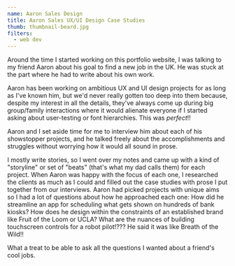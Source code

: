 ```yaml
---
name: Aaron Sales Design
title: Aaron Sales UX/UI Design Case Studies
thumb: thumbnail-beard.jpg
filters:
  - web dev
---
```


Around the time I started working on this portfolio website, I was talking to my friend Aaron about his goal to find a new job in the UK. He was stuck at the part where he had to write about his own work.

Aaron has been working on ambitious UX and UI design projects for as long as I've known him, but we'd never really gotten too deep into them because, despite my interest in all the details, they've always come up during big group/family interactions where it would alienate everyone if I started asking about user-testing or font hierarchies.
This was _perfect_!!

Aaron and I set aside time for me to interview him about each of his showstopper projects, and he talked freely about the accomplishments and struggles without worrying how it would all sound in prose.

I mostly write stories, so I went over my notes and came up with a kind of "storyline" or set of "beats" (that's what my dad calls them) for each project. When Aaron was happy with the focus of each one, I researched the clients as much as I could and filled out the case studies with prose I put together from our interviews. Aaron had picked projects with unique aims so I had a lot of questions about how he approached each one: How did he streamline an app for scheduling what gets shown on hundreds of bank kiosks? How does he design within the constraints of an established brand like Fruit of the Loom or UCLA? What are the nuances of building touchscreen controls for a robot pilot!??? He said it was like Breath of the Wild!!

What a treat to be able to ask all the questions I wanted about a friend's cool jobs.

